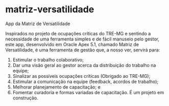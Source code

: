 # matriz-versatilidade
App da Matriz de Versatilidade

Inspirados no projeto de ocupações críticas do TRE-MG e sentindo a necessidade de uma ferramenta simples e de fácil manuseio pelo gestor, este app, desenvolvido em Oracle Apex 5.1, chamado Matriz de Versatilidade, é uma ferramenta de gestão que, a nosso ver, servirá para:
1) Estimular o trabalho colaborativo;
2) Dar uma visão geral ao gestor acerca da distribuição do trabalho na equipe;
3) Sinalizar as possíveis ocupações críticas (Obrigado ao TRE-MG);
4) Estimular a comunicação na equipe (feedback, acordos de trabalho);
5)  Melhorar planejamento de capacitação; e 
6) Fomentar curadoria e formas variadas de capacitação.
É um projeto em construção. 
